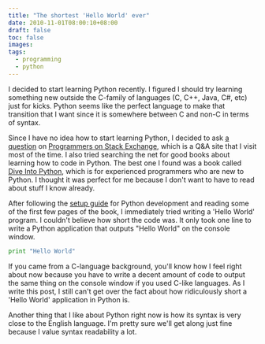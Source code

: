 ```yaml
---
title: "The shortest 'Hello World' ever"
date: 2010-11-01T08:00:10+08:00
draft: false
toc: false
images:
tags:
  - programming
  - python
---
```


I decided to start learning Python recently. I figured I should try learning something new outside the C-family of languages (C, C++, Java, C#, etc) just for kicks. Python seems like the perfect language to make that transition that I want since it is somewhere between C and non-C in terms of syntax.

Since I have no idea how to start learning Python, I decided to ask [a question](http://programmers.stackexchange.com/q/12189/500) on [Programmers on Stack Exchange](http://programmers.stackexchange.com), which is a Q&A site that I visit most of the time. I also tried searching the net for good books about learning how to code in Python. The best one I found was a book called [Dive Into Python](http://diveintopython.org), which is for experienced programmers who are new to Python. I thought it was perfect for me because I don't want to have to read about stuff I know already.

After following the [setup guide](http://diveintopython.org/installing_python/index.html) for Python development and reading some of the first few pages of the book, I immediately tried writing a 'Hello World' program. I couldn't believe how short the code was. It only took one line to write a Python application that outputs "Hello World" on the console window.

```python
print "Hello World"
```

If you came from a C-language background, you'll know how I feel right about now because you have to write a decent amount of code to output the same thing on the console window if you used C-like languages. As I write this post, I still can't get over the fact about how ridiculously short a 'Hello World' application in Python is.

Another thing that I like about Python right now is how its syntax is very close to the English language. I'm pretty sure we'll get along just fine because I value syntax readability a lot.
